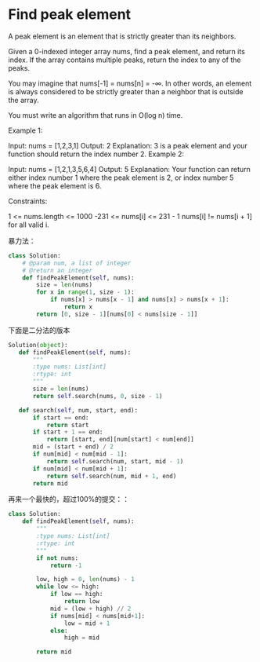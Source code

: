 # Find peak element

A peak element is an element that is strictly greater than its neighbors.

Given a 0-indexed integer array nums, find a peak element, and return its index. If the array contains multiple peaks, return the index to any of the peaks.

You may imagine that nums[-1] = nums[n] = -∞. In other words, an element is always considered to be strictly greater than a neighbor that is outside the array.

You must write an algorithm that runs in O(log n) time.

Example 1:

Input: nums = [1,2,3,1]
Output: 2
Explanation: 3 is a peak element and your function should return the index number 2.
Example 2:

Input: nums = [1,2,1,3,5,6,4]
Output: 5
Explanation: Your function can return either index number 1 where the peak element is 2, or index number 5 where the peak element is 6.

Constraints:

1 <= nums.length <= 1000
-231 <= nums[i] <= 231 - 1
nums[i] != nums[i + 1] for all valid i.

暴力法：

```python
class Solution:
    # @param num, a list of integer
    # @return an integer
    def findPeakElement(self, nums):
        size = len(nums)
        for x in range(1, size - 1):
            if nums[x] > nums[x - 1] and nums[x] > nums[x + 1]:
                return x
        return [0, size - 1][nums[0] < nums[size - 1]]
```

下面是二分法的版本

```python
Solution(object):
   def findPeakElement(self, nums):
       """
       :type nums: List[int]
       :rtype: int
       """
       size = len(nums)
       return self.search(nums, 0, size - 1)

   def search(self, num, start, end):
       if start == end:
           return start
       if start + 1 == end:
           return [start, end][num[start] < num[end]]
       mid = (start + end) / 2
       if num[mid] < num[mid - 1]:
           return self.search(num, start, mid - 1)
       if num[mid] < num[mid + 1]:
           return self.search(num, mid + 1, end)
       return mid
```

再来一个最快的，超过100%的提交：：

```python
class Solution:
    def findPeakElement(self, nums):
        """
        :type nums: List[int]
        :rtype: int
        """
        if not nums:
            return -1

        low, high = 0, len(nums) - 1
        while low <= high:
            if low == high:
                return low
            mid = (low + high) // 2
            if nums[mid] < nums[mid+1]:
                low = mid + 1
            else:
                high = mid

        return mid
```
